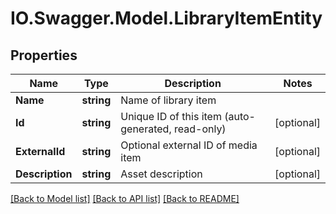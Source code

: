 # IO.Swagger.Model.LibraryItemEntity
## Properties

Name | Type | Description | Notes
------------ | ------------- | ------------- | -------------
**Name** | **string** | Name of library item | 
**Id** | **string** | Unique ID of this item (auto-generated, read-only) | [optional] 
**ExternalId** | **string** | Optional external ID of media item | [optional] 
**Description** | **string** | Asset description | [optional] 

[[Back to Model list]](../README.md#documentation-for-models) [[Back to API list]](../README.md#documentation-for-api-endpoints) [[Back to README]](../README.md)

